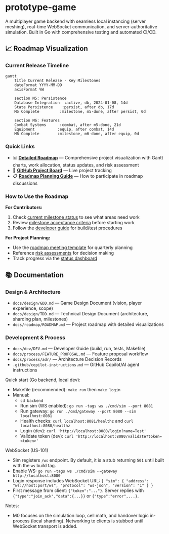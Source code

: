 # prototype-game

A multiplayer game backend with seamless local instancing (server meshing), real-time WebSocket communication, and server-authoritative simulation. Built in Go with comprehensive testing and automated CI/CD.

## 📈 Roadmap Visualization

### Current Release Timeline
```mermaid
gantt
    title Current Release - Key Milestones
    dateFormat YYYY-MM-DD
    axisFormat %W
    
    section M5: Persistence
    Database Integration  :active, db, 2024-01-08, 14d
    State Persistence    :persist, after db, 17d
    M5 Complete         :milestone, m5-done, after persist, 0d
    
    section M6: Features
    Combat Systems      :combat, after m5-done, 21d
    Equipment          :equip, after combat, 14d
    M6 Complete        :milestone, m6-done, after equip, 0d
```

### Quick Links
- 📊 **[Detailed Roadmap](docs/roadmap/ROADMAP.md)** — Comprehensive project visualization with Gantt charts, work allocation, status updates, and risk assessment
- 🎯 **[GitHub Project Board](https://github.com/users/AstroSteveo/projects/2)** — Live project tracking
- 📋 **[Roadmap Planning Guide](docs/process/ROADMAP_MEETINGS.md)** — How to participate in roadmap discussions

### How to Use the Roadmap
**For Contributors:**
1. Check [current milestone status](docs/roadmap/ROADMAP.md#-status-snapshot-by-area) to see what areas need work
2. Review [milestone acceptance criteria](docs/design/TDD.md#mvp-milestones--acceptance-criteria) before starting work
3. Follow the [developer guide](docs/dev/DEV.md) for build/test procedures

**For Project Planning:**
- Use the [roadmap meeting template](docs/process/sessions/ROADMAP.md) for quarterly planning
- Reference [risk assessments](docs/roadmap/ROADMAP.md#️-risks-and-mitigations) for decision making
- Track progress via the [status dashboard](docs/roadmap/ROADMAP.md#-status-snapshot-by-area)

## 📚 Documentation

### Design & Architecture
- `docs/design/GDD.md` — Game Design Document (vision, player experience, scope)
- `docs/design/TDD.md` — Technical Design Document (architecture, sharding plan, milestones)
- `docs/roadmap/ROADMAP.md` — Project roadmap with detailed visualizations

### Development & Process
- `docs/dev/DEV.md` — Developer Guide (build, run, tests, Makefile)
- `docs/process/FEATURE_PROPOSAL.md` — Feature proposal workflow
- `docs/process/adr/` — Architecture Decision Records
- `.github/copilot-instructions.md` — GitHub Copilot/AI agent instructions

Quick start (Go backend, local dev):
- Makefile (recommended): `make run` then `make login`
- Manual:
  - `cd backend`
  - Run sim (WS enabled): `go run -tags ws ./cmd/sim --port 8081`
  - Run gateway: `go run ./cmd/gateway --port 8080 --sim localhost:8081`
  - Health checks: `curl localhost:8081/healthz` and `curl localhost:8080/healthz`
  - Login (dev): `curl 'http://localhost:8080/login?name=Test'`
  - Validate token (dev): `curl 'http://localhost:8080/validate?token=<token>'`

WebSocket (US-101)
- Sim registers `/ws` endpoint. By default, it is a stub returning `501` until built with the `ws` build tag.
- Enable WS: `go run -tags ws ./cmd/sim --gateway http://localhost:8080`
- Login response includes WebSocket URL: `{ "sim": { "address": "ws://host:port/ws", "protocol": "ws-json", "version": "1" } }`
- First message from client: `{"token":"..."}`. Server replies with `{"type":"join_ack","data":{...}}` or `{"type":"error",...}`.

Notes:
- M0 focuses on the simulation loop, cell math, and handover logic in-process (local sharding). Networking to clients is stubbed until WebSocket transport is added.
